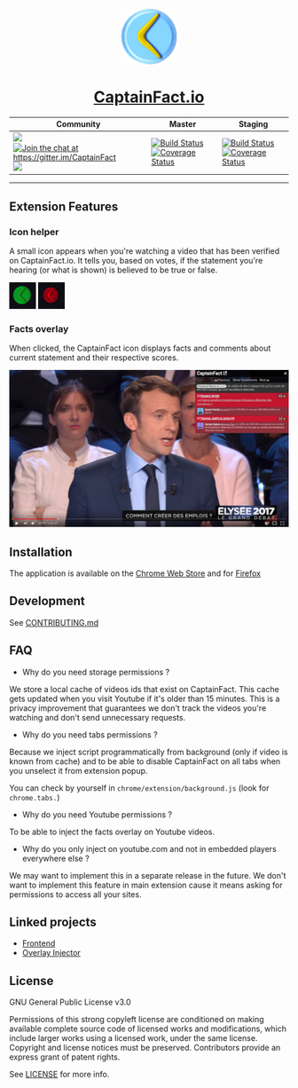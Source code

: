 <p align="center"><img src="chrome/assets/img/icon.png" height="100"/></p>
<h1 align="center"><a href="https://captainfact.io">CaptainFact.io</a></h1>

<table>
  <thead>
    <tr>
      <th>Community</th>
      <th>Master</th>
      <th>Staging</th>
    </tr>
  </thead>
  <tbody>
    <tr>
      <td>
        <a href="./LICENSE"><img src="https://img.shields.io/github/license/CaptainFact/captain-fact-extension.svg"></a>
        <a href="https://gitter.im/CaptainFact"><img src="https://badges.gitter.im/Join%20Chat.svg" alt="Join the chat at https://gitter.im/CaptainFact"/></a>
        <a href="https://twitter.com/CaptainFact_io"><img src="https://img.shields.io/twitter/follow/CaptainFact_io.svg?style=social&label=Follow"></a>
      </td>
      <td>
        <a href="https://travis-ci.org/CaptainFact/captain-fact-extension"><img src="https://travis-ci.org/CaptainFact/captain-fact-extension.svg?branch=master" alt="Build Status"/></a>
        <a href='https://coveralls.io/github/CaptainFact/captain-fact-extension?branch=master'><img src='https://coveralls.io/repos/github/CaptainFact/captain-fact-extension/badge.svg?branch=master' alt='Coverage Status' /></a>
      </td>
      <td>
        <a href="https://travis-ci.org/CaptainFact/captain-fact-extension"><img src="https://travis-ci.org/CaptainFact/captain-fact-extension.svg?branch=staging" alt="Build Status"/></a>
        <a href='https://coveralls.io/github/CaptainFact/captain-fact-extension?branch=staging'><img src='https://coveralls.io/repos/github/CaptainFact/captain-fact-extension/badge.svg?branch=staging' alt='Coverage Status' /></a>
      </td>
    </tr>
  </tbody>
</table>
<hr/>

## Extension Features

### Icon helper

A small icon appears when you're watching a video that has been verified on CaptainFact.io. It
tells you, based on votes, if the statement you're hearing (or what is shown) is believed to be
true or false.

![Icon approve](misc/approve.gif)
![Icon refute](misc/refute.gif)

### Facts overlay 

When clicked, the CaptainFact icon displays facts and comments about current statement and
their respective scores.

![Demo screenshot](misc/demo-youtube.jpg)

## Installation

The application is available on the
[Chrome Web Store](https://chrome.google.com/webstore/detail/captainfact-beta/fnnhlmbnlbgomamcolcpgncflofhjckm)
and for [Firefox](https://addons.mozilla.org/en-US/firefox/addon/captainfact/)

## Development

See [CONTRIBUTING.md](CONTRIBUTING.md)

## FAQ

* Why do you need storage permissions ?

We store a local cache of videos ids that exist on CaptainFact. This cache gets updated when you visit Youtube
if it's older than 15 minutes. This is a privacy improvement that guarantees we don't track the videos you're 
watching and don't send unnecessary requests.

* Why do you need tabs permissions ?

Because we inject script programmatically from background (only if video is known from cache) and
to be able to disable CaptainFact on all tabs when you unselect it from extension popup.

You can check by yourself in `chrome/extension/background.js` (look for `chrome.tabs.`)

* Why do you need Youtube permissions ?

To be able to inject the facts overlay on Youtube videos.

* Why do you only inject on youtube.com and not in embedded players everywhere else ?

We may want to implement this in a separate release in the future. We don't want to implement
this feature in main extension cause it means asking for permissions to access all your sites. 

## Linked projects

* [Frontend](https://github.com/CaptainFact/captain-fact-frontend)
* [Overlay Injector](https://github.com/CaptainFact/captain-fact-overlay-injector)

## License

GNU General Public License v3.0

Permissions of this strong copyleft license are conditioned on making available complete source code of licensed works 
and modifications, which include larger works using a licensed work, under the same license. Copyright and license 
notices must be preserved. Contributors provide an express grant of patent rights.

See [LICENSE](LICENSE) for more info.
